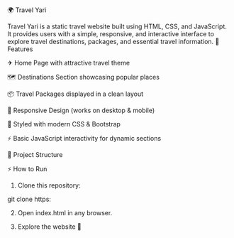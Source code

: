 🌍 Travel Yari

Travel Yari is a static travel website built using HTML, CSS, and JavaScript.
It provides users with a simple, responsive, and interactive interface to explore travel destinations, packages, and essential travel information.
🚀 Features

✈ Home Page with attractive travel theme

🗺 Destinations Section showcasing popular places

📦 Travel Packages displayed in a clean layout

📱 Responsive Design (works on desktop & mobile)

🎨 Styled with modern CSS & Bootstrap

⚡ Basic JavaScript interactivity for dynamic sections

📂 Project Structure

⚡ How to Run

1. Clone this repository:

git clone https:

2. Open index.html in any browser.

3. Explore the website 🎉


